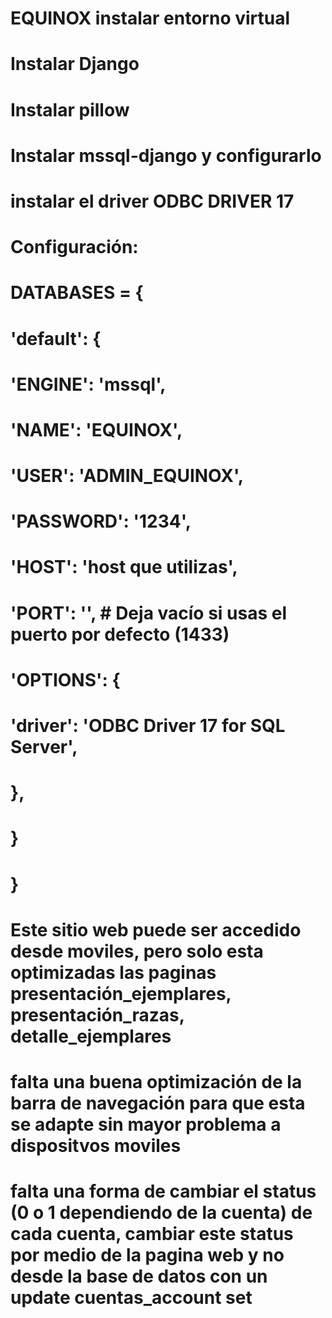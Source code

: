 # EQUINOX instalar entorno virtual
# Instalar Django
# Instalar pillow
# Instalar mssql-django y configurarlo
# instalar el driver ODBC DRIVER 17
# Configuración:   

# DATABASES = {
#    'default': {
#        'ENGINE': 'mssql',
#        'NAME': 'EQUINOX',
#        'USER': 'ADMIN_EQUINOX',
#        'PASSWORD': '1234',
#        'HOST': 'host que utilizas',
#        'PORT': '',  # Deja vacío si usas el puerto por defecto (1433)
#        'OPTIONS': {
#            'driver': 'ODBC Driver 17 for SQL Server',
#        },
#   }
# }

# Este sitio web puede ser accedido desde moviles, pero solo esta optimizadas las paginas presentación_ejemplares, presentación_razas, detalle_ejemplares
# falta una buena optimización de la barra de navegación para que esta se adapte sin mayor problema a dispositvos moviles
# falta una forma de cambiar el status (0 o 1 dependiendo de la cuenta) de cada cuenta, cambiar este status por medio de la pagina web y no desde la base de datos con un update cuentas_account set 
